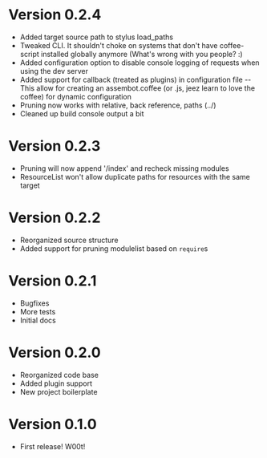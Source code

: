 # Version 0.2.4
- Added target source path to stylus load_paths
- Tweaked CLI. It shouldn't choke on systems that don't have coffee-script 
  installed globally anymore (What's wrong with you people? :)
- Added configuration option to disable console logging of requests when
  using the dev server
- Added support for callback (treated as plugins) in configuration file --
  This allow for creating an assembot.coffee (or .js, jeez learn to love
  the coffee) for dynamic configuration
- Pruning now works with relative, back reference, paths (../)
- Cleaned up build console output a bit


# Version 0.2.3
- Pruning will now append '/index' and recheck missing modules
- ResourceList won't allow duplicate paths for resources with the same target


# Version 0.2.2
- Reorganized source structure
- Added support for pruning modulelist based on `require`s


# Version 0.2.1
- Bugfixes
- More tests
- Initial docs


# Version 0.2.0
- Reorganized code base
- Added plugin support
- New project boilerplate


# Version 0.1.0
- First release! W00t!